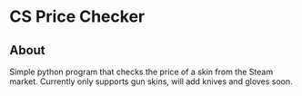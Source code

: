 # CS Price Checker

## About
Simple python program that checks the price of a skin from the Steam market. 
Currently only supports gun skins, will add knives and gloves soon. 
